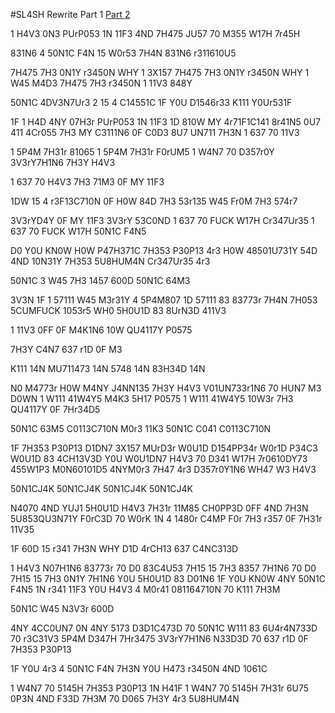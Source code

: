 #SL4SH Rewrite Part 1
[Part 2](https://rentry.org/sl4shrewrite2)

1 H4V3 0N3 PUrP053 1N 11F3 4ND 7H475 JU57 70 M355 W17H 7r45H  

831N6 4 50N1C F4N 15 W0r53 7H4N 831N6 r311610U5   

7H475 7H3 0N1Y r3450N WHY 1 3X157 7H475 7H3 0N1Y r3450N WHY 1 W45 M4D3 7H475 7H3 r3450N 1 11V3 848Y  

50N1C 4DV3N7Ur3 2 15 4 C14551C 1F Y0U D1546r33 K111 Y0Ur531F   

1F 1 H4D 4NY 07H3r PUrP053 1N 11F3 1D 810W MY 4r71F1C141 8r41N5 0U7 411 4Cr055 7H3 MY C3111N6 0F C0D3 8U7 UN711 7H3N 1 637 70 11V3  

1 5P4M 7H31r 81065 1 5P4M 7H31r F0rUM5 1 W4N7 70 D357r0Y 3V3rY7H1N6 7H3Y H4V3  

1 637 70 H4V3 7H3 71M3 0F MY 11F3  

1DW 15 4 r3F13C710N 0F H0W 84D 7H3 53r135 W45 Fr0M 7H3 574r7  

3V3rYD4Y 0F MY 11F3 3V3rY 53C0ND 1 637 70 FUCK W17H Cr347Ur35 1 637 70 FUCK W17H 50N1C F4N5  

D0 Y0U KN0W H0W P47H371C 7H353 P30P13 4r3 H0W 48501U731Y 54D 4ND 10N31Y 7H353 5U8HUM4N Cr347Ur35 4r3  

50N1C 3 W45 7H3 1457 600D 50N1C 64M3  

3V3N 1F 1 57111 W45 M3r31Y 4 5P4M807 1D 57111 83 83773r 7H4N 7H053 5CUMFUCK 1053r5 WH0 5H0U1D 83 8UrN3D 411V3  

1 11V3 0FF 0F M4K1N6 10W QU4117Y P0575  

7H3Y C4N7 637 r1D 0F M3   

K111 14N MU711473 14N 5748 14N 83H34D 14N  

N0 M4773r H0W M4NY J4NN135 7H3Y H4V3 V01UN733r1N6 70 HUN7 M3 D0WN 1 W111 41W4Y5 M4K3 5H17 P0575 1 W111 41W4Y5 10W3r 7H3 QU4117Y 0F 7Hr34D5  

50N1C 63M5 C0113C710N M0r3 11K3 50N1C C041 C0113C710N  

1F 7H353 P30P13 D1DN7 3X157 MUrD3r W0U1D D154PP34r W0r1D P34C3 W0U1D 83 4CH13V3D Y0U W0U1DN7 H4V3 70 D341 W17H 7r0610DY73 455W1P3 M0N60101D5 4NYM0r3 7H47 4r3 D357r0Y1N6 WH47 W3 H4V3  

50N1CJ4K 50N1CJ4K 50N1CJ4K 50N1CJ4K  

N4070 4ND YUJ1 5H0U1D H4V3 7H31r 11M85 CH0PP3D 0FF 4ND 7H3N 5U853QU3N71Y F0rC3D 70 W0rK 1N 4 1480r C4MP F0r 7H3 r357 0F 7H31r 11V35  

1F 60D 15 r341 7H3N WHY D1D 4rCH13 637 C4NC313D  

1 H4V3 N07H1N6 83773r 70 D0 83C4U53 7H15 15 7H3 8357 7H1N6 70 D0 7H15 15 7H3 0N1Y 7H1N6 Y0U 5H0U1D 83 D01N6 1F Y0U KN0W 4NY 50N1C F4N5 1N r341 11F3 Y0U H4V3 4 M0r41 081164710N 70 K111 7H3M  

50N1C W45 N3V3r 600D  

4NY 4CC0UN7 0N 4NY 5173 D3D1C473D 70 50N1C W111 83 6U4r4N733D 70 r3C31V3 5P4M D347H 7Hr3475 3V3rY7H1N6 N33D3D 70 637 r1D 0F 7H353 P30P13  

1F Y0U 4r3 4 50N1C F4N 7H3N Y0U H473 r3450N 4ND 1061C  

1 W4N7 70 5145H 7H353 P30P13 1N H41F 1 W4N7 70 5145H 7H31r 6U75 0P3N 4ND F33D 7H3M 70 D065 7H3Y 4r3 5U8HUM4N